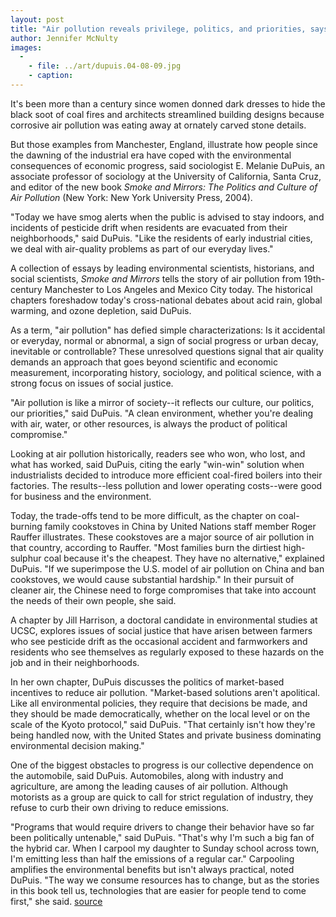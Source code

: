 ```yaml
---
layout: post
title: "Air pollution reveals privilege, politics, and priorities, says author"
author: Jennifer McNulty
images:
  -
    - file: ../art/dupuis.04-08-09.jpg
    - caption: 
---
```


It's been more than a century since women donned dark dresses to hide the black soot of coal fires and architects streamlined building designs because corrosive air pollution was eating away at ornately carved stone details.

But those examples from Manchester, England, illustrate how people since the dawning of the industrial era have coped with the environmental consequences of economic progress, said sociologist E. Melanie DuPuis, an associate professor of sociology at the University of California, Santa Cruz, and editor of the new book _Smoke and Mirrors: The Politics and Culture of Air Pollution_ (New York: New York University Press, 2004).  

"Today we have smog alerts when the public is advised to stay indoors, and incidents of pesticide drift when residents are evacuated from their neighborhoods," said DuPuis. "Like the residents of early industrial cities, we deal with air-quality problems as part of our everyday lives."   

A collection of essays by leading environmental scientists, historians, and social scientists, _Smoke and Mirrors_ tells the story of air pollution from 19th-century Manchester to Los Angeles and Mexico City today. The historical chapters foreshadow today's cross-national debates about acid rain, global warming, and ozone depletion, said DuPuis.  

As a term, "air pollution" has defied simple characterizations: Is it accidental or everyday, normal or abnormal, a sign of social progress or urban decay, inevitable or controllable? These unresolved questions signal that air quality demands an approach that goes beyond scientific and economic measurement, incorporating history, sociology, and political science, with a strong focus on issues of social justice.  

"Air pollution is like a mirror of society--it reflects our culture, our politics, our priorities," said DuPuis. "A clean environment, whether you're dealing with air, water, or other resources, is always the product of political compromise."  

Looking at air pollution historically, readers see who won, who lost, and what has worked, said DuPuis, citing the early "win-win" solution when industrialists decided to introduce more efficient coal-fired boilers into their factories. The results--less pollution and lower operating costs--were good for business and the environment.   
  
Today, the trade-offs tend to be more difficult, as the chapter on coal-burning family cookstoves in China by United Nations staff member Roger Rauffer illustrates. These cookstoves are a major source of air pollution in that country, according to Rauffer. "Most families burn the dirtiest high-sulphur coal because it's the cheapest. They have no alternative," explained DuPuis. "If we superimpose the U.S. model of air pollution on China and ban cookstoves, we would cause substantial hardship." In their pursuit of cleaner air, the Chinese need to forge compromises that take into account the needs of their own people, she said.  
  
A chapter by Jill Harrison, a doctoral candidate in environmental studies at UCSC, explores issues of social justice that have arisen between farmers who see pesticide drift as the occasional accident and farmworkers and residents who see themselves as regularly exposed to these hazards on the job and in their neighborhoods.   

In her own chapter, DuPuis discusses the politics of market-based incentives to reduce air pollution. "Market-based solutions aren't apolitical. Like all environmental policies, they require that decisions be made, and they should be made democratically, whether on the local level or on the scale of the Kyoto protocol," said DuPuis. "That certainly isn't how they're being handled now, with the United States and private business dominating environmental decision making."  
  
One of the biggest obstacles to progress is our collective dependence on the automobile, said DuPuis. Automobiles, along with industry and agriculture, are among the leading causes of air pollution. Although motorists as a group are quick to call for strict regulation of industry, they refuse to curb their own driving to reduce emissions.   

"Programs that would require drivers to change their behavior have so far been politically untenable," said DuPuis. "That's why I'm such a big fan of the hybrid car. When I carpool my daughter to Sunday school across town, I'm emitting less than half the emissions of a regular car." Carpooling amplifies the environmental benefits but isn't always practical, noted DuPuis. "The way we consume resources has to change, but as the stories in this book tell us, technologies that are easier for people tend to come first," she said.
[source](http://www1.ucsc.edu/currents/04-05/08-09/pollution.html "Permalink to pollution")
